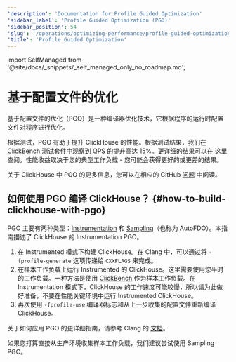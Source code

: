 ```yaml
---
'description': 'Documentation for Profile Guided Optimization'
'sidebar_label': 'Profile Guided Optimization (PGO)'
'sidebar_position': 54
'slug': '/operations/optimizing-performance/profile-guided-optimization'
'title': 'Profile Guided Optimization'
---
```


import SelfManaged from '@site/docs/_snippets/_self_managed_only_no_roadmap.md';


# 基于配置文件的优化

基于配置文件的优化（PGO）是一种编译器优化技术，它根据程序的运行时配置文件对程序进行优化。

根据测试，PGO 有助于提升 ClickHouse 的性能。根据测试结果，我们在 ClickBench 测试套件中观察到 QPS 的提升高达 15%。更详细的结果可以在 [这里](https://pastebin.com/xbue3HMU) 查阅。性能收益取决于您的典型工作负载 - 您可能会获得更好的或更差的结果。

关于 ClickHouse 中 PGO 的更多信息，您可以在相应的 GitHub [问题](https://github.com/ClickHouse/ClickHouse/issues/44567) 中阅读。

## 如何使用 PGO 编译 ClickHouse？ {#how-to-build-clickhouse-with-pgo}

PGO 主要有两种类型：[Instrumentation](https://clang.llvm.org/docs/UsersManual.html#using-sampling-profilers) 和 [Sampling](https://clang.llvm.org/docs/UsersManual.html#using-sampling-profilers)（也称为 AutoFDO）。本指南描述了 ClickHouse 的 Instrumentation PGO。

1. 在 Instrumented 模式下构建 ClickHouse。在 Clang 中，可以通过将 `-fprofile-generate` 选项传递给 `CXXFLAGS` 来完成。
2. 在样本工作负载上运行 Instrumented 的 ClickHouse。这里需要使用您平时的工作负载。一种方法是使用 [ClickBench](https://github.com/ClickHouse/ClickBench) 作为样本工作负载。在 Instrumentation 模式下，ClickHouse 的工作速度可能较慢，所以请为此做好准备，不要在性能关键环境中运行 Instrumented ClickHouse。
3. 再次使用 `-fprofile-use` 编译器标志和从上一步收集的配置文件重新编译 ClickHouse。

关于如何应用 PGO 的更详细指南，请参考 Clang 的 [文档](https://clang.llvm.org/docs/UsersManual.html#profile-guided-optimization)。

如果您打算直接从生产环境收集样本工作负载，我们建议尝试使用 Sampling PGO。
